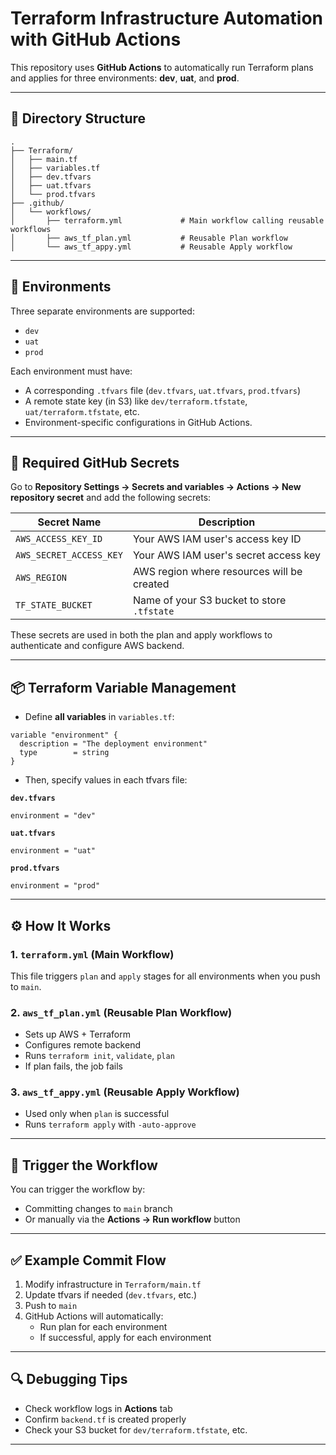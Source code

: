 
# Terraform Infrastructure Automation with GitHub Actions

This repository uses **GitHub Actions** to automatically run Terraform plans and applies for three environments: **dev**, **uat**, and **prod**.

---

## 📁 Directory Structure

```
.
├── Terraform/
│   ├── main.tf
│   ├── variables.tf
│   ├── dev.tfvars
│   ├── uat.tfvars
│   └── prod.tfvars
├── .github/
│   └── workflows/
│       ├── terraform.yml             # Main workflow calling reusable workflows
│       ├── aws_tf_plan.yml           # Reusable Plan workflow
│       └── aws_tf_appy.yml           # Reusable Apply workflow
```

---

## 🚀 Environments

Three separate environments are supported:
- `dev`
- `uat`
- `prod`

Each environment must have:
- A corresponding `.tfvars` file (`dev.tfvars`, `uat.tfvars`, `prod.tfvars`)
- A remote state key (in S3) like `dev/terraform.tfstate`, `uat/terraform.tfstate`, etc.
- Environment-specific configurations in GitHub Actions.

---

## 🔐 Required GitHub Secrets

Go to **Repository Settings → Secrets and variables → Actions → New repository secret** and add the following secrets:

| Secret Name              | Description                                  |
|--------------------------|----------------------------------------------|
| `AWS_ACCESS_KEY_ID`      | Your AWS IAM user's access key ID            |
| `AWS_SECRET_ACCESS_KEY`  | Your AWS IAM user's secret access key        |
| `AWS_REGION`             | AWS region where resources will be created   |
| `TF_STATE_BUCKET`        | Name of your S3 bucket to store `.tfstate`   |

These secrets are used in both the plan and apply workflows to authenticate and configure AWS backend.

---

## 📦 Terraform Variable Management

- Define **all variables** in `variables.tf`:

```hcl
variable "environment" {
  description = "The deployment environment"
  type        = string
}
```

- Then, specify values in each tfvars file:

**`dev.tfvars`**
```hcl
environment = "dev"
```

**`uat.tfvars`**
```hcl
environment = "uat"
```

**`prod.tfvars`**
```hcl
environment = "prod"
```

---

## ⚙️ How It Works

### 1. `terraform.yml` (Main Workflow)
This file triggers `plan` and `apply` stages for all environments when you push to `main`.

### 2. `aws_tf_plan.yml` (Reusable Plan Workflow)
- Sets up AWS + Terraform
- Configures remote backend
- Runs `terraform init`, `validate`, `plan`
- If plan fails, the job fails

### 3. `aws_tf_appy.yml` (Reusable Apply Workflow)
- Used only when `plan` is successful
- Runs `terraform apply` with `-auto-approve`

---

## 🧪 Trigger the Workflow

You can trigger the workflow by:
- Committing changes to `main` branch
- Or manually via the **Actions → Run workflow** button

---

## ✅ Example Commit Flow

1. Modify infrastructure in `Terraform/main.tf`
2. Update tfvars if needed (`dev.tfvars`, etc.)
3. Push to `main`
4. GitHub Actions will automatically:
   - Run plan for each environment
   - If successful, apply for each environment

---

## 🔍 Debugging Tips

- Check workflow logs in **Actions** tab
- Confirm `backend.tf` is created properly
- Check your S3 bucket for `dev/terraform.tfstate`, etc.

---


